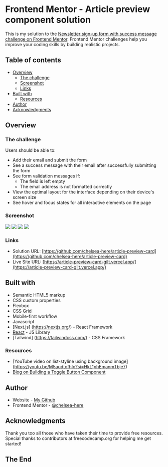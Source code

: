 # Frontend Mentor - Article preview component solution

This is my solution to the [Newsletter sign-up form with success message challenge on Frontend Mentor](https://www.frontendmentor.io/challenges/newsletter-signup-form-with-success-message-3FC1AZbNrv). Frontend Mentor challenges help you improve your coding skills by building realistic projects.

## Table of contents

- [Overview](#overview)
  - [The challenge](#the-challenge)
  - [Screenshot](#screenshot)
  - [Links](#links)
- [Built with](#built-with)
  - [Resources](#resources)
- [Author](#author)
- [Acknowledgments](#acknowledgments)

## Overview

### The challenge

Users should be able to:

- Add their email and submit the form
- See a success message with their email after successfully submitting the form
- See form validation messages if:
  - The field is left empty
  - The email address is not formatted correctly
- View the optimal layout for the interface depending on their device's screen size
- See hover and focus states for all interactive elements on the page

### Screenshot

![](./public/screenshot%20desktop.jpeg)
![](./public/screenshot%20desktop-active.jpeg)
![](./public/screenshot%20mobile.jpeg)
![](./public/screenshot%20mobile-active.jpeg)

### Links

- Solution URL: [https://github.com/chelsea-here/article-preview-card](https://github.com/chelsea-here/article-preview-card)
- Live Site URL: [https://article-preview-card-gilt.vercel.app/](https://article-preview-card-gilt.vercel.app/)

## Built with

- Semantic HTML5 markup
- CSS custom properties
- Flexbox
- CSS Grid
- Mobile-first workflow
- Javascript
- [Next.js] (https://nextjs.org/) - React Framework
- [React](https://reactjs.org/) - JS Library
- [Tailwind] (https://tailwindcss.com/) - CSS Framework

### Resources

- [YouTube video on list-styline using background image] (https://youtu.be/M5audtofhIo?si=HkL1phEmanmTbje7)
- [Blog on Building a Toggle Button Component](https://www.dhiwise.com/post/react-toggle-button-a-journey-from-creation-to-customization)

## Author

- Website - [My Github](https://github.com/chelsea-here)
- Frontend Mentor - [@chelsea-here](https://www.frontendmentor.io/profile/chelsea-here)

## Acknowledgments

Thank you too all those who have taken their time to provide free resources. Special thanks to contributors at freecodecamp.org for helping me get started!

## The End

```

```
